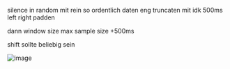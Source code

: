 silence in random mit rein so ordentlich 
daten eng truncaten
mit idk 500ms left right padden

dann window size max sample size +500ms

shift sollte beliebig sein 

![image](https://github.com/dsalex1/Project/assets/25539263/9f96968a-08c4-4a73-8a90-9e33776d5518)
